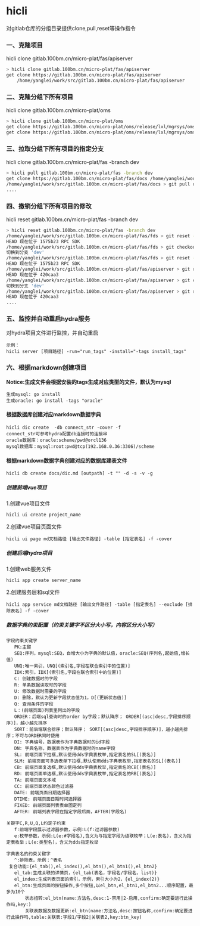 # hicli

对gitlab仓库的分组目录提供clone,pull,reset等操作指令

### 一、克隆项目

  hicli clone gitlab.100bm.cn/micro-plat/fas/apiserver

```sh
> hicli clone gitlab.100bm.cn/micro-plat/fas/apiserver
get clone https://gitlab.100bm.cn/micro-plat/fas/apiserver 
    /home/yanglei/work/src/gitlab.100bm.cn/micro-plat/fas/apiserver
```


### 二、克隆分组下所有项目

 hicli clone gitlab.100bm.cn/micro-plat/oms

```sh
> hicli clone gitlab.100bm.cn/micro-plat/oms
get clone https://gitlab.100bm.cn/micro-plat/oms/release/lxl/mgrsys/oms-web /home/yanglei/work/src/gitlab.100bm.cn/micro-plat/oms/release/lxl/mgrsys/oms-web
get clone https://gitlab.100bm.cn/micro-plat/oms/release/lxl/mgrsys/oms-api /home/yanglei/work/src/gitlab.100bm.cn/micro-plat/oms/release/lxl/mgrsys/oms-api

```


### 三、拉取分组下所有项目的指定分支

 hicli clone gitlab.100bm.cn/micro-plat/fas -branch dev

 ```sh
> hicli pull gitlab.100bm.cn/micro-plat/fas -branch dev
get clone https://gitlab.100bm.cn/micro-plat/fas/docs /home/yanglei/work/src/gitlab.100bm.cn/micro-plat/fas/docs
/home/yanglei/work/src/gitlab.100bm.cn/micro-plat/fas/docs > git pull origin dev:dev
....
 ```

 ### 四、撤销分组下所有项目的修改

 hicli reset gitlab.100bm.cn/micro-plat/fas -branch dev

 ```sh
> hicli reset gitlab.100bm.cn/micro-plat/fas -branch dev
/home/yanglei/work/src/gitlab.100bm.cn/micro-plat/fas/fds > git reset --hard
HEAD 现在位于 1575b23 RPC SDK
/home/yanglei/work/src/gitlab.100bm.cn/micro-plat/fas/fds > git checkout dev
切换到分支 'dev'
/home/yanglei/work/src/gitlab.100bm.cn/micro-plat/fas/fds > git reset --hard
HEAD 现在位于 1575b23 RPC SDK
/home/yanglei/work/src/gitlab.100bm.cn/micro-plat/fas/apiserver > git reset --hard
HEAD 现在位于 420caa3 
/home/yanglei/work/src/gitlab.100bm.cn/micro-plat/fas/apiserver > git checkout dev
切换到分支 'dev'
/home/yanglei/work/src/gitlab.100bm.cn/micro-plat/fas/apiserver > git reset --hard
HEAD 现在位于 420caa3
....
 ```
### 五、监控并自动重启hydra服务
对hydra项目文件进行监控，并自动重启
```
示例：
hicli server [项目路径] -run="run_tags" -install="-tags install_tags"
```


### 六、根据markdown创建项目
**Notice:生成文件会根据安装的tags生成对应类型的文件，默认为mysql**
```
生成mysql: go install
生成oracle: go install -tags "oracle"
```
#### 根据数据库创建对应markdown数据字典
```
hicli dic create  -db connect_str -cover -f
connect_str可参考hydra配置db连接时的连接串
oracle数据库：oracle:scheme/pwd@orcl136
mysql数据库：mysql:root:pwd@tcp(192.168.0.36:3306)/scheme
```
#### 根据markdown数据字典创建对应的数据库建表文件
```
hicli db create docs/dic.md [outpath] -t "" -d -s -v -g
```

##### 创建前端vue项目
1.创建vue项目文件
```
hicli ui create project_name
```
2.创建vue项目页面文件
```
hicli ui page md文档路径 [输出文件路径] -table [指定表名] -f -cover
```
##### 创建后端hydra项目
1.创建web服务文件
```
hicli app create server_name
```
2.创建服务层和sql文件
```
hicli app service md文档路径 [输出文件路径] -table [指定表名] --exclude [排除表名] -f -cover
```

##### 数据字典约束配置（约束关键字不区分大小写，内容区分大小写）
 ```
字段约束关键字
    PK:主键
    SEQ:序列，mysql:SEQ，自增大小为字典的默认值，oracle:SEQ(序列名,起始值,增长值)
    UNQ:唯一索引，UNQ[(索引名,字段在联合索引中的位置)]
    IDX:索引，IDX[(索引名,字段在联合索引中的位置)]
    C: 创建数据时的字段
    R: 单条数据读取时的字段 
    U: 修改数据时需要的字段
    D: 删除，默认为更新字段状态值为1，D[(更新状态值)]
    Q: 查询条件的字段
    L：(前端页面)列表里列出的字段
    ORDER：后端sql查询时的order by字段；默认降序； ORDER[(asc|desc,字段排序顺序)]，越小越先排序
    SORT：前后端联合排序；默认降序； SORT[(asc|desc,字段排序顺序)]，越小越先排序；不可与ORDER同时使用
    DI: 字典编号，数据表作为字典数据时的id字段
    DN: 字典名称，数据表作为字典数据时的name字段
    SL: 前端页面下拉框,默认使用dds字典表枚举,指定表名的SL[(表名)]
    SLM: 前端页面可多选表单下拉框,默认使用dds字典表枚举,指定表名的SL[(表名)]
    CB: 前端页面复选框,默认使用dds字典表枚举,指定表名的CB[(表名)]
    RD: 前端页面单选框,默认使用dds字典表枚举,指定表名的RB[(表名)]
    TA: 前端页面文本域
    CC: 前端页面状态颜色过滤器
    DATE: 前端页面日期选择器
    DTIME: 前端页面日期时间选择器
    FIXED: 前端页面列表表单固定列
    AFTER: 前端列表字段在指定字段后面，AFTER(字段名)

关键字C,R,U,Q,L约定子约束
    f:前端字段展示过滤器参数，示例:L(f:过滤器参数)
    e:枚举参数，示例:L(e:#字段名),含义为与指定字段为级联枚举；L(e:表名)，含义为指定表枚举；L(e:类型名)，含义为dds指定枚举

字典表名的约束关键字
	^:排除表，示例：^表名
  复合功能:{el_tab(),el_index(),el_btn(),el_btn1(),el_btn2}
    el_tab:生成关联的详情页，{el_tab(表名，字段名/字段名，list)}
    el_index:生成列表页面的索引，示例，索引大小为2，{el_index(2)}
    el_btn:生成页面的按钮操作,多个按钮,以el_btn,el_btn1,el_btn2...顺序配置，最多为10个
        状态扭转:el_btn(name:方法名,desc:1-禁用|2-启用,confirm:确定要进行此操作吗,key:)
        关联表数据及数据更新:el_btn(name:方法名,desc:按钮名称,confirm:确定要进行此操作吗,table:关联表:字段1/字段2|关联表2,key:btn_key)
	
```